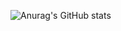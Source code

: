 ![Anurag's GitHub stats](https://github-readme-stats.vercel.app/api?username=matheusodete&theme=chartreuse-dark&show_icons=true)

